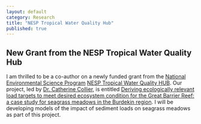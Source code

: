 ```yaml
---
layout: default
category: Research
title: "NESP Tropical Water Quality Hub"
published: true  
---
```


## New Grant from the NESP Tropical Water Quality Hub

I am thrilled to be a co-author on a newly funded grant from the [National Environmental Science Program](http://www.environment.gov.au/science/nesp) 
[NESP Tropical Water Quality HUB](http://nesptropical.edu.au/). Our project, led by [Dr. Catherine Collier](https://research.jcu.edu.au/portfolio/catherine.collier/), is entitled
[Deriving ecologically relevant load targets to meet desired ecosystem condition for the Great Barrier Reef: 
a case study for seagrass meadows in the Burdekin region](http://nesptropical.edu.au/index.php/round-3-projects/project-3-2-1/). 
I will be developing models of the impact of sediment loads on seagrass meadows as part of this project.
